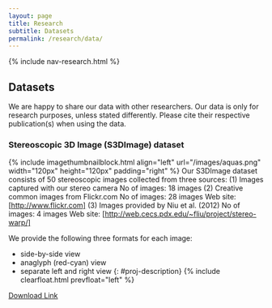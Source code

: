 ```yaml
---
layout: page
title: Research
subtitle: Datasets
permalink: /research/data/
---
```

{% include nav-research.html  %}

## Datasets

We are happy to share our data with other researchers. Our data is only for research purposes, unless stated differently. Please cite their respective publication(s) when using the data.

### Stereoscopic 3D Image (S3DImage) dataset

{% include imagethumbnailblock.html align="left" url="/images/aquas.png" width="120px" height="120px" padding="right" %}
Our S3DImage dataset consists of 50 stereoscopic images collected from three
sources:
(1) Images captured with our stereo camera
No of images: 18 images
(2) Creative common images from Flickr.com
No of images: 28 images
Web site: [http://www.flickr.com]
(3) Images provided by Niu et al. (2012)
No of images: 4 images
Web site: [http://web.cecs.pdx.edu/~fliu/project/stereo-warp/]

We provide the following three formats for each image:
* side-by-side view
* anaglyph (red-cyan) view
* separate left and right view
{: #proj-description}
{% include clearfloat.html prevfloat="left" %}

[Download Link](https://drive.google.com/file/d/0B_3N19NSFoBgOFVPdzg5R21hUHM)
